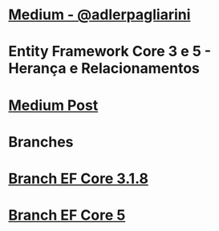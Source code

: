 # <a href="https://medium.com/@adlerpagliarini" target="_blank">Medium - @adlerpagliarini</a>

# Entity Framework Core 3 e 5 - Herança e Relacionamentos

# <a href="https://medium.com/@adlerpagliarini/entity-framework-core-3-e-5-heranca-e-relacionamentos-1e0657f1b1f0" target="_blank">Medium Post</a>

# Branches

# <a href="https://github.com/adlerpagliarini/EFCore/tree/feature/ef-core-3" target="_blank">Branch EF Core 3.1.8</a>

# <a href="https://github.com/adlerpagliarini/EFCore/tree/feature/ef-core-5" target="_blank">Branch EF Core 5</a>